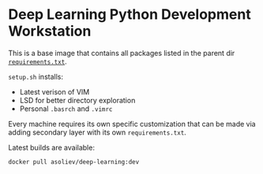 # Deep Learning Python Development Workstation 

This is a base image that contains all packages listed in the parent dir [`requirements.txt`](https://github.com/akmalsoliev/deep-learning-docker/blob/master/deeplearning.txt). 

`setup.sh` installs:
* Latest verison of VIM
* LSD for better directory exploration
* Personal `.basrch` and `.vimrc`

Every machine requires its own specific customization that can be made via adding secondary layer with its own `requirements.txt`. 

Latest builds are available:

`docker pull asoliev/deep-learning:dev`

